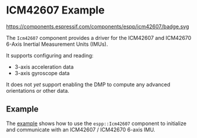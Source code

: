 # ICM42607 Example

https://components.espressif.com/components/espp/icm42607/badge.svg

The `Icm42607` component provides a driver for the ICM42607 and ICM42670 6-Axis
Inertial Measurement Units (IMUs).

It supports configuring and reading:
* 3-axis acceleration data
* 3-axis gyroscope data

It does not _yet_ support enabling the DMP to compute any advanced orientations
or other data.

## Example

The [example](./example) shows how to use the `espp::Icm42607` component to initialize and
communicate with an ICM42607 / ICM42670 6-axis IMU.

